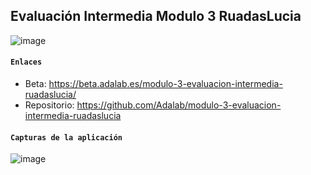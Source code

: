 ## Evaluación Intermedia Modulo 3 RuadasLucia

![image](https://user-images.githubusercontent.com/94449849/167292763-6ba4823e-c62f-469e-9bf4-d9045cad21a9.png)


#### `Enlaces`
- Beta: https://beta.adalab.es/modulo-3-evaluacion-intermedia-ruadaslucia/
- Repositorio: https://github.com/Adalab/modulo-3-evaluacion-intermedia-ruadaslucia

#### `Capturas de la aplicación`
![image](https://user-images.githubusercontent.com/94449849/167292887-e5d76af7-7a72-4f5d-bdf2-8ae430fe592b.png)
